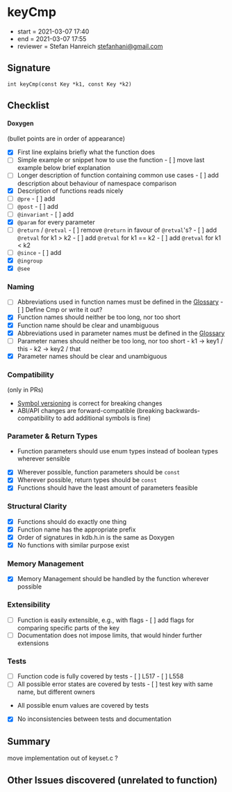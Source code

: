 # keyCmp

- start = 2021-03-07 17:40
- end = 2021-03-07 17:55
- reviewer = Stefan Hanreich <stefanhani@gmail.com>

## Signature

`int keyCmp(const Key *k1, const Key *k2)`

## Checklist

#### Doxygen

(bullet points are in order of appearance)

- [x] First line explains briefly what the function does
- [ ] Simple example or snippet how to use the function - [ ] move last example below brief explanation
- [ ] Longer description of function containing common use cases - [ ] add description about behaviour of namespace comparison
- [x] Description of functions reads nicely
- [ ] `@pre` - [ ] add
- [ ] `@post` - [ ] add
- [ ] `@invariant` - [ ] add
- [x] `@param` for every parameter
- [ ] `@return` / `@retval` - [ ] remove `@return` in favour of `@retval`'s? - [ ] add `@retval` for k1 > k2 - [ ] add `@retval` for k1 == k2 - [ ] add `@retval` for k1 < k2
- [ ] `@since` - [ ] add
- [x] `@ingroup`
- [x] `@see`

### Naming

- [ ] Abbreviations used in function names must be defined in the
      [Glossary](/doc/help/elektra-glossary.md) - [ ] Define Cmp or write it out?
- [x] Function names should neither be too long, nor too short
- [x] Function name should be clear and unambiguous
- [x] Abbreviations used in parameter names must be defined in the
      [Glossary](/doc/help/elektra-glossary.md)
- [ ] Parameter names should neither be too long, nor too short - k1 -> key1 / this - k2 -> key2 / that
- [x] Parameter names should be clear and unambiguous

### Compatibility

(only in PRs)

- [Symbol versioning](/doc/dev/symbol-versioning.md)
  is correct for breaking changes
- ABI/API changes are forward-compatible (breaking backwards-compatibility
  to add additional symbols is fine)

### Parameter & Return Types

- Function parameters should use enum types instead of boolean types
  wherever sensible
- [x] Wherever possible, function parameters should be `const`
- [x] Wherever possible, return types should be `const`
- [x] Functions should have the least amount of parameters feasible

### Structural Clarity

- [x] Functions should do exactly one thing
- [x] Function name has the appropriate prefix
- [x] Order of signatures in kdb.h.in is the same as Doxygen
- [x] No functions with similar purpose exist

### Memory Management

- [x] Memory Management should be handled by the function wherever possible

### Extensibility

- [ ] Function is easily extensible, e.g., with flags - [ ] add flags for comparing specific parts of the key
- [ ] Documentation does not impose limits, that would hinder further extensions

### Tests

- [ ] Function code is fully covered by tests - [ ] L517 - [ ] L558
- [ ] All possible error states are covered by tests - [ ] test key with same name, but different owners
- All possible enum values are covered by tests
- [x] No inconsistencies between tests and documentation

## Summary

move implementation out of keyset.c ?

## Other Issues discovered (unrelated to function)

